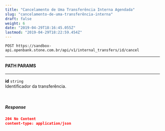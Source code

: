 ```yaml
---
title: "Cancelamento de Uma Transferência Interna Agendada"
slug: "cancelamento-de-uma-transferência-interna"
draft: false
weight: 6
date: "2019-04-29T18:16:45.055Z"
lastmod: "2019-04-29T18:22:59.454Z"
---
```

```http request
POST https://sandbox-api.openbank.stone.com.br/api/v1/internal_transfers/id/cancel
```
---

#### PATH PARAMS
---

**id** `string`
<br>Identificador da transferência.


<br> 

##### **Response**

```JSON
204 No Content
content-type: application/json
```
